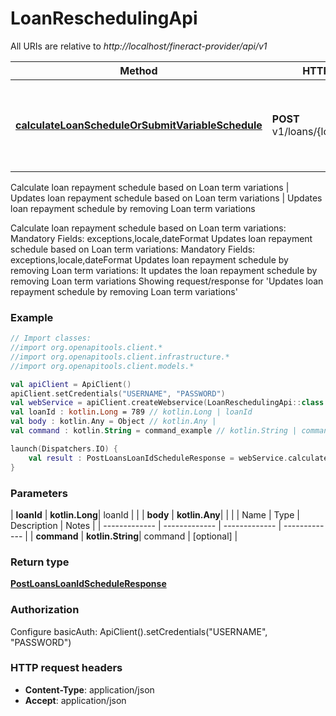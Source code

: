 # LoanReschedulingApi

All URIs are relative to *http://localhost/fineract-provider/api/v1*

| Method | HTTP request | Description |
| ------------- | ------------- | ------------- |
| [**calculateLoanScheduleOrSubmitVariableSchedule**](LoanReschedulingApi.md#calculateLoanScheduleOrSubmitVariableSchedule) | **POST** v1/loans/{loanId}/schedule | Calculate loan repayment schedule based on Loan term variations | Updates loan repayment schedule based on Loan term variations | Updates loan repayment schedule by removing Loan term variations |



Calculate loan repayment schedule based on Loan term variations | Updates loan repayment schedule based on Loan term variations | Updates loan repayment schedule by removing Loan term variations

Calculate loan repayment schedule based on Loan term variations:  Mandatory Fields: exceptions,locale,dateFormat  Updates loan repayment schedule based on Loan term variations:  Mandatory Fields: exceptions,locale,dateFormat  Updates loan repayment schedule by removing Loan term variations:  It updates the loan repayment schedule by removing Loan term variations  Showing request/response for &#39;Updates loan repayment schedule by removing Loan term variations&#39;

### Example
```kotlin
// Import classes:
//import org.openapitools.client.*
//import org.openapitools.client.infrastructure.*
//import org.openapitools.client.models.*

val apiClient = ApiClient()
apiClient.setCredentials("USERNAME", "PASSWORD")
val webService = apiClient.createWebservice(LoanReschedulingApi::class.java)
val loanId : kotlin.Long = 789 // kotlin.Long | loanId
val body : kotlin.Any = Object // kotlin.Any | 
val command : kotlin.String = command_example // kotlin.String | command

launch(Dispatchers.IO) {
    val result : PostLoansLoanIdScheduleResponse = webService.calculateLoanScheduleOrSubmitVariableSchedule(loanId, body, command)
}
```

### Parameters
| **loanId** | **kotlin.Long**| loanId | |
| **body** | **kotlin.Any**|  | |
| Name | Type | Description  | Notes |
| ------------- | ------------- | ------------- | ------------- |
| **command** | **kotlin.String**| command | [optional] |

### Return type

[**PostLoansLoanIdScheduleResponse**](PostLoansLoanIdScheduleResponse.md)

### Authorization


Configure basicAuth:
    ApiClient().setCredentials("USERNAME", "PASSWORD")

### HTTP request headers

 - **Content-Type**: application/json
 - **Accept**: application/json

